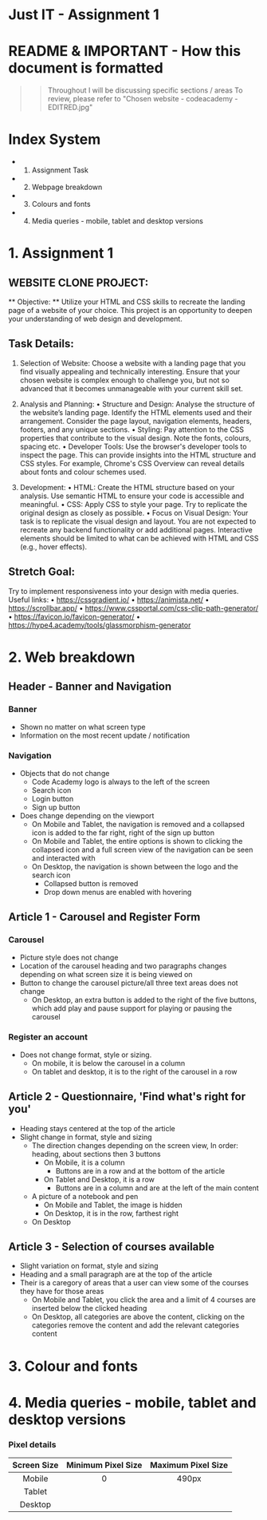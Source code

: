 # Just IT - Assignment 1

# README & IMPORTANT - How this document is formatted
>> Throughout I will be discussing specific sections / areas
>> To review, please refer to "Chosen website - codeacademy - EDITRED.jpg"

# Index System
- 1. Assignment Task
- 2. Webpage breakdown 
- 3. Colours and fonts
- 4. Media queries - mobile, tablet and desktop versions 
  
# 1. Assignment 1 
## WEBSITE CLONE PROJECT:
** Objective: ** Utilize your HTML and CSS skills to recreate the landing page of a website of your choice. This project is an opportunity to deepen your understanding of web design and development. 

## Task Details:
1. Selection of Website: Choose a website with a landing page that you find visually appealing and technically interesting. Ensure that your chosen website is complex enough to challenge you, but not so advanced that it becomes unmanageable with your current skill set.
2. Analysis and Planning:
• Structure and Design: Analyse the structure of the website’s landing page. Identify the HTML elements used and their arrangement. Consider the page layout, navigation elements, headers, footers, and any unique sections.
• Styling: Pay attention to the CSS properties that contribute to the visual design. Note the fonts, colours, spacing etc.
• Developer Tools: Use the browser's developer tools to inspect the page. This can provide insights into the HTML structure and CSS styles. For example, Chrome's CSS Overview can reveal details about fonts and colour schemes used.

3. Development:
• HTML: Create the HTML structure based on your analysis. Use semantic HTML to ensure your code is accessible and meaningful.
• CSS: Apply CSS to style your page. Try to replicate the original design as closely as possible.
• Focus on Visual Design: Your task is to replicate the visual design and layout. You are not expected to recreate any backend functionality or add additional pages. Interactive elements should be limited to what can be achieved with HTML and CSS
(e.g., hover effects). 

## Stretch Goal:
Try to implement responsiveness into your design with media queries.
Useful links:
• https://cssgradient.io/
• https://animista.net/
• https://scrollbar.app/
• https://www.cssportal.com/css-clip-path-generator/
• https://favicon.io/favicon-generator/
• https://hype4.academy/tools/glassmorphism-generator

# 2. Web breakdown 

## Header - Banner and Navigation
### Banner 
- Shown no matter on what screen type 
- Information on the most recent update / notification 

### Navigation
- Objects that do not change
  - Code Academy logo is always to the left of the screen
  - Search icon
  - Login button
  - Sign up button
- Does change depending on the viewport
  - On Mobile and Tablet, the navigation is removed and a collapsed icon is added to the far right, right of the sign up button
  - On Mobile and Tablet, the entire options is shown to clicking the collapsed icon and a full screen view of the navigation can be seen and interacted with
  - On Desktop, the navigation is shown between the logo and the search icon 
    - Collapsed button is removed 
    - Drop down menus are enabled with hovering 


## Article 1 - Carousel and Register Form
### Carousel 
- Picture style does not change 
- Location of the carousel heading and two paragraphs changes depending on what screen size it is being viewed on
- Button to change the carousel picture/all three text areas does not change
  - On Desktop, an extra button is added to the right of the five buttons, which add play and pause support for playing or pausing the carousel

### Register an account 
- Does not change format, style or sizing. 
  - On mobile, it is below the carousel in a column
  - On tablet and desktop, it is to the right of the carousel in a row

## Article 2 - Questionnaire, 'Find what's right for you'
- Heading stays centered at the top of the article 
- Slight change in format, style and sizing 
  - The direction changes depending on the screen view, In order: heading, about sections then 3 buttons
    - On Mobile, it is a column
      - Buttons are in a row and at the bottom of the article
    - On Tablet and Desktop, it is a row
      - Buttons are in a column and are at the left of the main content
  - A picture of a notebook and pen 
    - On Mobile and Tablet, the image is hidden
    - On Desktop, it is in the row, farthest right
  - On Desktop

## Article 3 - Selection of courses available 
- Slight variation on format, style and sizing 
- Heading and a small paragraph are at the top of the article
- Their is a caregory of areas that a user can view some of the courses they have for those areas
  - On Mobile and Tablet, you click the area and a limit of 4 courses are inserted below the clicked heading
  - On Desktop, all categories are above the content, clicking on the categories remove the content and add the relevant categories content

# 3. Colour and fonts 

# 4. Media queries - mobile, tablet and desktop versions 
### Pixel details 
| Screen Size | Minimum Pixel Size | Maximum Pixel Size | 
|:---:|:---:|:---:|
| Mobile | 0 | 490px
| Tablet |  | | 
| Desktop | | |